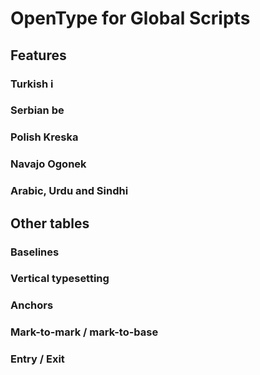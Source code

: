 OpenType for Global Scripts
===========================

## Features
### Turkish i
### Serbian be
### Polish Kreska
### Navajo Ogonek
### Arabic, Urdu and Sindhi
## Other tables
### Baselines
### Vertical typesetting
### Anchors
### Mark-to-mark / mark-to-base
### Entry / Exit